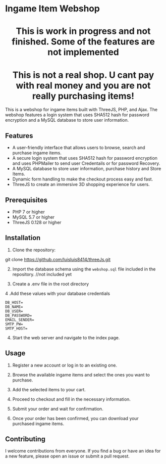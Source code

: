 # Ingame Item Webshop


<h1><strong><center>This is work in progress and not finished. Some of the features are not implemented</center></strong></h1>

<h1><strong><center>This is not a real shop. U cant pay with real money and you are not really purchasing items!</center></strong></h1>

This is a webshop for ingame items built with ThreeJS, PHP, and Ajax. The webshop features a login system that uses SHA512 hash for password encryption and a MySQL database to store user information.

## Features

- A user-friendly interface that allows users to browse, search and purchase ingame items.
- A secure login system that uses SHA512 hash for password encryption and uses PHPMailer to send user Credentails or for password Recovery.
- A MySQL database to store user information, purchase history and Store Items.
- Dynamic form handling to make the checkout process easy and fast.
- ThreeJS to create an immersive 3D shopping experience for users.

## Prerequisites

- PHP 7 or higher
- MySQL 5.7 or higher
- ThreeJS 0.128 or higher

## Installation

1. Clone the repository: 

git clone https://github.com/luisluis8414/threeJs.git

2. Import the database schema using the `webshop.sql` file included in the repository. //not included yet

3. Create a .env file in the root directory

4 .Add these values with your database credentials

```dotenv
DB_HOST=
DB_NAME=
DB_USER=
DB_PASSWORD=
EMAIL_SENDER=
SMTP_PW=
SMTP_HOST=
```

4. Start the web server and navigate to the index page.

## Usage

1. Register a new account or log in to an existing one.

2. Browse the available ingame items and select the ones you want to purchase.

3. Add the selected items to your cart.

4. Proceed to checkout and fill in the necessary information.

5. Submit your order and wait for confirmation.

6. Once your order has been confirmed, you can download your purchased ingame items.


## Contributing

I welcome contributions from everyone. If you find a bug or have an idea for a new feature, please open an issue or submit a pull request.

